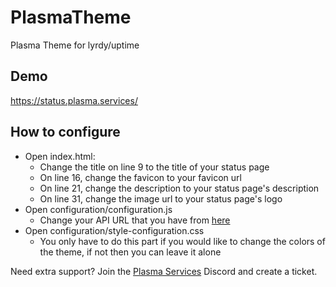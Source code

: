 # PlasmaTheme
Plasma Theme for lyrdy/uptime


## Demo
https://status.plasma.services/

## How to configure
* Open index.html:
  - Change the title on line 9 to the title of your status page
  - On line 16, change the favicon to your favicon url
  - On line 21, change the description to your status page's description
  - On line 31, change the image url to your status page's logo
* Open configuration/configuration.js
  - Change your API URL that you have from [here](https://github.com/UptimeMatrix/json/blob/main/statuspage.json)
* Open configuration/style-configuration.css
  - You only have to do this part if you would like to change the colors of the theme, if not then you can leave it alone

Need extra support?
Join the [Plasma Services](https://discord.plasma.services/) Discord and create a ticket.